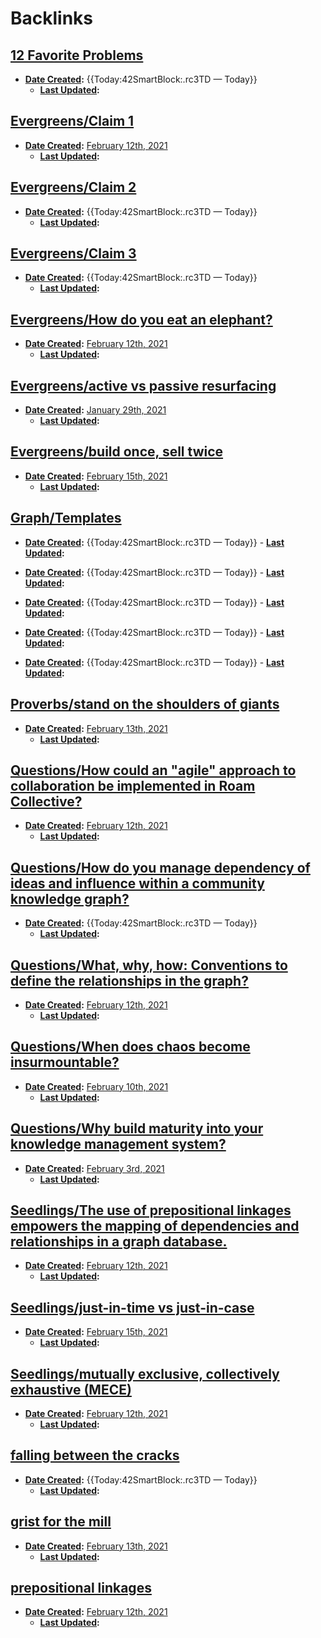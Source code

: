 
# Backlinks
## [12 Favorite Problems](<12 Favorite Problems.md>)
- **[Date Created](<Date Created.md>):** {{Today:42SmartBlock:.rc3TD — Today}}
    - **[Last Updated](<Last Updated.md>):**

## [Evergreens/Claim 1](<Evergreens/Claim 1.md>)
- **[Date Created](<Date Created.md>):** [February 12th, 2021](<February 12th, 2021.md>)
    - **[Last Updated](<Last Updated.md>):**

## [Evergreens/Claim 2](<Evergreens/Claim 2.md>)
- **[Date Created](<Date Created.md>):** {{Today:42SmartBlock:.rc3TD — Today}}
    - **[Last Updated](<Last Updated.md>):**

## [Evergreens/Claim 3](<Evergreens/Claim 3.md>)
- **[Date Created](<Date Created.md>):** {{Today:42SmartBlock:.rc3TD — Today}}
    - **[Last Updated](<Last Updated.md>):**

## [Evergreens/How do you eat an elephant?](<Evergreens/How do you eat an elephant?.md>)
- **[Date Created](<Date Created.md>):** [February 12th, 2021](<February 12th, 2021.md>) 
    - **[Last Updated](<Last Updated.md>):**

## [Evergreens/active vs passive resurfacing](<Evergreens/active vs passive resurfacing.md>)
- **[Date Created](<Date Created.md>):** [January 29th, 2021](<January 29th, 2021.md>)
    - **[Last Updated](<Last Updated.md>):**

## [Evergreens/build once, sell twice](<Evergreens/build once, sell twice.md>)
- **[Date Created](<Date Created.md>):** [February 15th, 2021](<February 15th, 2021.md>)
    - **[Last Updated](<Last Updated.md>):**

## [Graph/Templates](<Graph/Templates.md>)
- **[Date Created](<Date Created.md>):** {{Today:42SmartBlock:.rc3TD — Today}}
                - **[Last Updated](<Last Updated.md>):**

- **[Date Created](<Date Created.md>):** {{Today:42SmartBlock:.rc3TD — Today}}
                - **[Last Updated](<Last Updated.md>):**

- **[Date Created](<Date Created.md>):** {{Today:42SmartBlock:.rc3TD — Today}}
                - **[Last Updated](<Last Updated.md>):**

- **[Date Created](<Date Created.md>):** {{Today:42SmartBlock:.rc3TD — Today}}
                - **[Last Updated](<Last Updated.md>):**

- **[Date Created](<Date Created.md>):** {{Today:42SmartBlock:.rc3TD — Today}}
                - **[Last Updated](<Last Updated.md>):**

## [Proverbs/stand on the shoulders of giants](<Proverbs/stand on the shoulders of giants.md>)
- **[Date Created](<Date Created.md>):** [February 13th, 2021](<February 13th, 2021.md>)
    - **[Last Updated](<Last Updated.md>):**

## [Questions/How could an "agile" approach to collaboration be implemented in Roam Collective?](<Questions/How could an "agile" approach to collaboration be implemented in Roam Collective?.md>)
- **[Date Created](<Date Created.md>):** [February 12th, 2021](<February 12th, 2021.md>)
    - **[Last Updated](<Last Updated.md>):**

## [Questions/How do you manage dependency of ideas and influence within a community knowledge graph?](<Questions/How do you manage dependency of ideas and influence within a community knowledge graph?.md>)
- **[Date Created](<Date Created.md>):** {{Today:42SmartBlock:.rc3TD — Today}}
    - **[Last Updated](<Last Updated.md>):**

## [Questions/What, why, how: Conventions to define the relationships in the graph?](<Questions/What, why, how: Conventions to define the relationships in the graph?.md>)
- **[Date Created](<Date Created.md>):** [February 12th, 2021](<February 12th, 2021.md>)
    - **[Last Updated](<Last Updated.md>):**

## [Questions/When does chaos become insurmountable?](<Questions/When does chaos become insurmountable?.md>)
- **[Date Created](<Date Created.md>):** [February 10th, 2021](<February 10th, 2021.md>)
    - **[Last Updated](<Last Updated.md>):**

## [Questions/Why build maturity into your knowledge management system?](<Questions/Why build maturity into your knowledge management system?.md>)
- **[Date Created](<Date Created.md>):** [February 3rd, 2021](<February 3rd, 2021.md>)
    - **[Last Updated](<Last Updated.md>):**

## [Seedlings/The use of prepositional linkages empowers the mapping of dependencies and relationships in a graph database.](<Seedlings/The use of prepositional linkages empowers the mapping of dependencies and relationships in a graph database..md>)
- **[Date Created](<Date Created.md>):** [February 12th, 2021](<February 12th, 2021.md>)
    - **[Last Updated](<Last Updated.md>):**

## [Seedlings/just-in-time vs just-in-case](<Seedlings/just-in-time vs just-in-case.md>)
- **[Date Created](<Date Created.md>):** [February 15th, 2021](<February 15th, 2021.md>)
    - **[Last Updated](<Last Updated.md>):**

## [Seedlings/mutually exclusive, collectively exhaustive (MECE)](<Seedlings/mutually exclusive, collectively exhaustive (MECE).md>)
- **[Date Created](<Date Created.md>):** [February 12th, 2021](<February 12th, 2021.md>)
    - **[Last Updated](<Last Updated.md>):**

## [falling between the cracks](<falling between the cracks.md>)
- **[Date Created](<Date Created.md>):** {{Today:42SmartBlock:.rc3TD — Today}}
    - **[Last Updated](<Last Updated.md>):**

## [grist for the mill](<grist for the mill.md>)
- **[Date Created](<Date Created.md>):** [February 13th, 2021](<February 13th, 2021.md>)
    - **[Last Updated](<Last Updated.md>):**

## [prepositional linkages](<prepositional linkages.md>)
- **[Date Created](<Date Created.md>):** [February 12th, 2021](<February 12th, 2021.md>)
    - **[Last Updated](<Last Updated.md>):**

